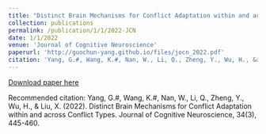```yaml
---
title: "Distinct Brain Mechanisms for Conflict Adaptation within and across Conflict Types"
collection: publications
permalink: /publication/1/1/2022-JCN
date: 1/1/2022
venue: 'Journal of Cognitive Neuroscience'
paperurl: 'http://guochun-yang.github.io/files/jocn_2022.pdf'
citation: 'Yang, G.#, Wang, K.#, Nan, W., Li, Q., Zheng, Y., Wu, H., &amp; Liu, X. (2022). Distinct Brain Mechanisms for Conflict Adaptation within and across Conflict Types. Journal of Cognitive Neuroscience, 34(3), 445-460.'
---
```

[Download paper here](http://guochun-yang.github.io/files/jocn_2022.pdf)

Recommended citation: Yang, G.#, Wang, K.#, Nan, W., Li, Q., Zheng, Y., Wu, H., & Liu, X. (2022). Distinct Brain Mechanisms for Conflict Adaptation within and across Conflict Types. Journal of Cognitive Neuroscience, 34(3), 445-460.